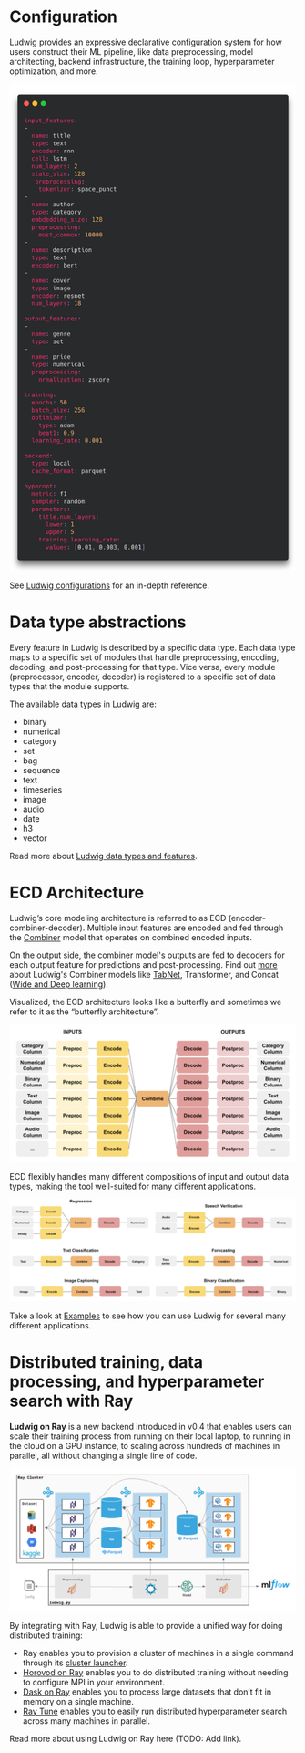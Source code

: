 # Configuration

Ludwig provides an expressive declarative configuration system for how users construct their ML pipeline, like data preprocessing, model architecting, backend infrastructure, the training loop, hyperparameter optimization, and more.

![img](../images/involved_example_config.png)

See [Ludwig configurations](../../configuration) for an in-depth reference.

# Data type abstractions

Every feature in Ludwig is described by a specific data type. Each data type maps to a specific set of modules that handle preprocessing, encoding, decoding, and post-processing for that type. Vice versa, every module (preprocessor, encoder, decoder) is registered to a specific set of data types that the module supports.

The available data types in Ludwig are:

- binary
- numerical
- category
- set
- bag
- sequence
- text
- timeseries
- image
- audio
- date
- h3
- vector

Read more about [Ludwig data types and features](../../configuration/features/input_features).

# ECD Architecture

Ludwig’s core modeling architecture is referred to as ECD (encoder-combiner-decoder). Multiple input features are encoded and fed through the [Combiner](../../configuration/combiner) model that operates on combined encoded inputs.

On the output side, the combiner model's outputs are fed to decoders for each output feature for predictions and post-processing. Find out [more](../../configuration/combiner) about Ludwig's Combiner models like [TabNet](https://arxiv.org/abs/1908.07442), Transformer, and Concat ([Wide and Deep learning](https://ai.googleblog.com/2016/06/wide-deep-learning-better-together-with.html)).

Visualized, the ECD architecture looks like a butterfly and sometimes we refer to it as the “butterfly architecture”.

![img](../images/ecd.png)

ECD flexibly handles many different compositions of input and output data types, making the tool well-suited for many different applications.

![img](../images/ecd_examples.png)

Take a look at [Examples](../../examples) to see how you can use Ludwig for several many different applications.

# Distributed training, data processing, and hyperparameter search with Ray

**Ludwig on Ray** is a new backend introduced in v0.4 that enables users can scale their training process from running on their local laptop, to running in the cloud on a GPU instance, to scaling across hundreds of machines in parallel, all without changing a single line of code.

![img](../images/ludwig_on_ray.png)

By integrating with Ray, Ludwig is able to provide a unified way for doing distributed training:

- Ray enables you to provision a cluster of machines in a single command through its [cluster launcher](https://docs.ray.io/en/releases-0.8.7/cluster/launcher.html).
- [Horovod on Ray](https://horovod.readthedocs.io/en/stable/ray_include.html) enables you to do distributed training without needing to configure MPI in your environment.
- [Dask on Ray](https://docs.ray.io/en/latest/data/dask-on-ray.html) enables you to process large datasets that don’t fit in memory on a single machine.
- [Ray Tune](https://docs.ray.io/en/master/tune/index.html) enables you to easily run distributed hyperparameter search across many machines in parallel.

Read more about using Ludwig on Ray here (TODO: Add link).
